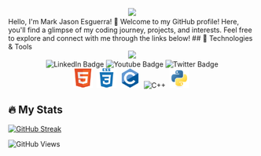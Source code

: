 <div id="gif" align="center"> <img src="https://github.com/markjasonesguerra/markjasonesguerra/blob/main/mycard.gif"/> </div>
Hello, I'm Mark Jason Esguerra! 👋
Welcome to my GitHub profile! Here, you'll find a glimpse of my coding journey, projects, and interests. Feel free to explore and connect with me through the links below!
## 🔧 Technologies & Tools

<div id="header" align="center">
  <img src="https://media.giphy.com/media/3kPDmoWdBpQPNhCnUG/giphy.gif" width="200" />
</div>

<div id="badges" align="center">
  <img src="https://img.shields.io/badge/LinkedIn-blue?style=for-the-badge&logo=linkedin&logoColor=white" alt="LinkedIn Badge" />
  <img src="https://img.shields.io/badge/YouTube-red?style=for-the-badge&logo=youtube&logoColor=white" alt="Youtube Badge" />
  <img src="https://img.shields.io/badge/Twitter-blue?style=for-the-badge&logo=twitter&logoColor=white" alt="Twitter Badge" />
</div>

<div id="logos" align="center">
  <img src="https://github.com/devicons/devicon/blob/master/icons/html5/html5-original.svg" title="HTML5" alt="HTML" width="40" height="40" />&nbsp;
  <img src="https://github.com/devicons/devicon/blob/master/icons/css3/css3-plain-wordmark.svg" title="CSS3" alt="CSS" width="40" height="40" />&nbsp;
  <img src="https://github.com/devicons/devicon/blob/master/icons/c/c-original.svg" title="C" alt="C" width="40" height="40" />&nbsp;
  <img src="https://github.com/isocpp/logos/blob/master/cpp_logo.png" title="C++" alt="C++" width="40" height="40" />&nbsp;
  <img src="https://github.com/devicons/devicon/blob/1119b9f84c0290e0f0b38982099a2bd027a48bf1/icons/python/python-original.svg?plain=1" alt="python" width="40" height="40" />&nbsp;
</div>

## :fire: My Stats

[![GitHub Streak](http://github-readme-streak-stats.herokuapp.com?user=markjasonesguerra&theme=dark&background=000000)](https://git.io/streak-stats)


![GitHub Views](https://komarev.com/ghpvc/?username=markjasonesguerra&color=blueviolet)
